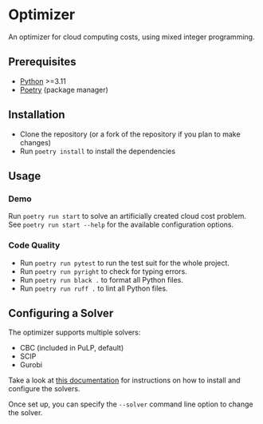 # Optimizer

An optimizer for cloud computing costs, using mixed integer programming.

## Prerequisites

- [Python](https://www.python.org/downloads/) >=3.11
- [Poetry](https://python-poetry.org/docs/#installation) (package manager)

## Installation

- Clone the repository (or a fork of the repository if you plan to make changes)
- Run `poetry install` to install the dependencies

## Usage

### Demo

Run `poetry run start` to solve an artificially created cloud cost problem.
See `poetry run start --help` for the available configuration options.

### Code Quality

- Run `poetry run pytest` to run the test suit for the whole project.
- Run `poetry run pyright` to check for typing errors.
- Run `poetry run black .` to format all Python files.
- Run `poetry run ruff .` to lint all Python files.

## Configuring a Solver

The optimizer supports multiple solvers:

- CBC (included in PuLP, default)
- SCIP
- Gurobi

Take a look at [this documentation](https://coin-or.github.io/pulp/guides/how_to_configure_solvers.html) for instructions on how to install and configure the solvers.

Once set up, you can specify the `--solver` command line option to change the solver.
